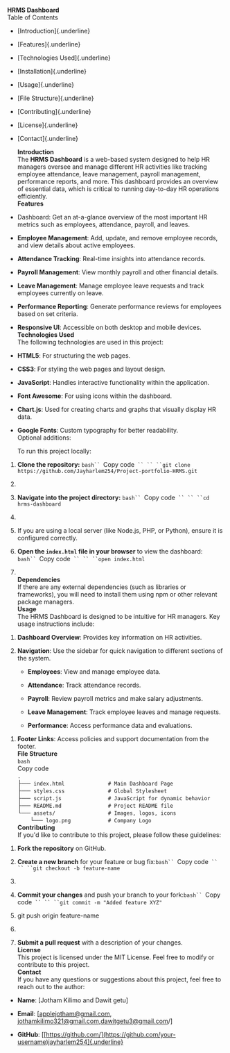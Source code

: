 **HRMS Dashboard**  
Table of Contents

- [Introduction]{.underline}

- [Features]{.underline}

- [Technologies Used]{.underline}

- [Installation]{.underline}

- [Usage]{.underline}

- [File Structure]{.underline}

- [Contributing]{.underline}

- [License]{.underline}

- [Contact]{.underline}  
    
  **Introduction**  
  The **HRMS Dashboard** is a web-based system designed to help HR
  managers oversee and manage different HR activities like tracking
  employee attendance, leave management, payroll management, performance
  reports, and more. This dashboard provides an overview of essential
  data, which is critical to running day-to-day HR operations
  efficiently.  
  **Features**

<!-- -->

- Dashboard: Get an at-a-glance overview of the most important HR
  metrics such as employees, attendance, payroll, and leaves.

- **Employee Management**: Add, update, and remove employee records, and
  view details about active employees.

- **Attendance Tracking**: Real-time insights into attendance records.

- **Payroll Management**: View monthly payroll and other financial
  details.

- **Leave Management**: Manage employee leave requests and track
  employees currently on leave.

- **Performance Reporting**: Generate performance reviews for employees
  based on set criteria.

- **Responsive UI**: Accessible on both desktop and mobile devices.  
  **Technologies Used**  
  The following technologies are used in this project:

<!-- -->

- **HTML5**: For structuring the web pages.

- **CSS3**: For styling the web pages and layout design.

- **JavaScript**: Handles interactive functionality within the
  application.

- **Font Awesome**: For using icons within the dashboard.

- **Chart.js**: Used for creating charts and graphs that visually
  display HR data.

- **Google Fonts**: Custom typography for better readability.  
  Optional additions:

  To run this project locally:

1.  **Clone the repository:** `bash`` `Copy
    code` `` `` ``git clone https://github.com/Jayharlem254/Project-portfolio-HRMS.git`

2.    

3.  **Navigate into the project directory:** `bash`` `Copy
    code` `` `` ``cd hrms-dashboard`

4.    

5.  If you are using a local server (like Node.js, PHP, or Python),
    ensure it is configured correctly.

6.  **Open the `index.html` file in your browser** to view the
    dashboard: `bash`` `Copy code` `` `` ``open index.html`

7.      
    **Dependencies**  
    If there are any external dependencies (such as libraries or
    frameworks), you will need to install them using npm or other
    relevant package managers.  
    **Usage**  
    The HRMS Dashboard is designed to be intuitive for HR managers. Key
    usage instructions include:

<!-- -->

1.  **Dashboard Overview**: Provides key information on HR activities.

2.  **Navigation**: Use the sidebar for quick navigation to different
    sections of the system.

    - **Employees**: View and manage employee data.

    - **Attendance**: Track attendance records.

    - **Payroll**: Review payroll metrics and make salary adjustments.

    - **Leave Management**: Track employee leaves and manage requests.

    - **Performance**: Access performance data and evaluations.

<!-- -->

1.  **Footer Links**: Access policies and support documentation from the
    footer.  
    **File Structure**  
    `bash`  
    Copy code  
    `.`  
    ├──` index.html              # Main Dashboard Page`  
    ├──` styles.css              # Global Stylesheet`  
    ├──` script.js               # JavaScript for dynamic behavior`  
    ├──` README.md               # Project README file`  
    └──` assets/                 # Images, logos, icons`  
    `    `└──` logo.png            # Company Logo`  
    **Contributing**  
    If you\'d like to contribute to this project, please follow these
    guidelines:

<!-- -->

1.  **Fork the repository** on GitHub.

2.  **Create a new branch** for your feature or bug fix:`bash`` `Copy
    code` `` `` ``git checkout -b feature-name`

3.    

4.  **Commit your changes** and push your branch to your
    fork:`bash`` `Copy code` `` `` ``git commit -m "Added feature XYZ"`

5.  git push origin feature-name

6.    

7.  **Submit a pull request** with a description of your changes.  
    **License**  
    This project is licensed under the MIT License. Feel free to modify
    or contribute to this project.  
    **Contact**  
    If you have any questions or suggestions about this project, feel
    free to reach out to the author:

- **Name**: \[Jotham Kilimo and Dawit getu\]

- **Email**: \[applejotham@gmail.com, jothamkilimo321@gmail.com\,dawitgetu3@gmail.com/]

- **GitHub**:
  [[https://github.com/](https://github.com/your-username)jayharlem254]{.underline}  
    
